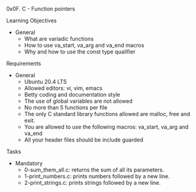 0x0F. C - Function pointers

Learning Objectives
- General
	- What are variadic functions
	- How to use va_start, va_arg and va_end macros
	- Why and how to use the const type qualifier

Requirements
- General
	- Ubuntu 20.4 LTS
	- Allowed editors: vi, vim, emacs
	- Betty coding and documentation style
	- The use of global variables are not allowed
	- No more than 5 functions per file
	- The only C standard library functions allowed are malloc, free and exit.
	- You are allowed to use the following macros: va_start, va_arg and va_end
	- All your header files should be include guarded

Tasks
- Mandatory
	- 0-sum_them_all.c: returns the sum of all its parameters.
	- 1-print_numbers.c: prints numbers followed by a new line.
	- 2-print_strings.c: prints strings followed by a new line.
